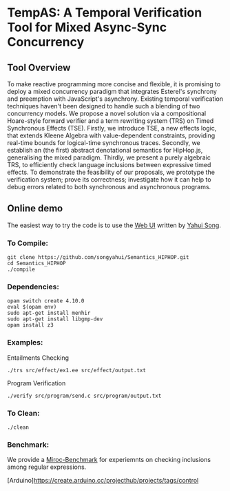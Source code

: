 # TempAS: A Temporal Verification Tool for Mixed Async-Sync Concurrency

## Tool Overview

To make reactive programming more concise and flexible, it is promising to deploy a mixed concurrency paradigm that integrates Esterel's synchrony and preemption with JavaScript's asynchrony. Existing temporal verification techniques haven't been designed to handle such a blending of two concurrency models. We propose a novel solution via a compositional Hoare-style forward verifier and a term rewriting system (TRS) on Timed Synchronous Effects (TSE). Firstly, we introduce TSE, a new effects logic, that extends Kleene Algebra with value-dependent constraints, providing real-time bounds for logical-time synchronous traces. Secondly, we establish an (the first) abstract denotational semantics for HipHop.js, generalising the mixed paradigm. Thirdly, we present a purely algebraic TRS, to efficiently check language inclusions between expressive timed effects. To demonstrate the feasibility of our proposals, we prototype the verification system; prove its correctness; investigate how it can help to debug errors related to both synchronous and asynchronous programs.


## Online demo

The easiest way to try the code is to use the [Web UI](http://loris-5.d2.comp.nus.edu.sg/MixedSyncAsync/introduction.html) written
by [Yahui Song](https://www.comp.nus.edu.sg/~yahuis/).

### To Compile:

```
git clone https://github.com/songyahui/Semantics_HIPHOP.git
cd Semantics_HIPHOP
./compile
```

### Dependencies:

```
opam switch create 4.10.0
eval $(opam env)
sudo apt-get install menhir
sudo apt-get install libgmp-dev
opam install z3
```

### Examples:

Entailments Checking 

```
./trs src/effect/ex1.ee src/effect/output.txt 
```

Program Verification

```
./verify src/program/send.c src/program/output.txt
```

### To Clean:

``` 
./clean
```

### Benchmark:

We provide a [Miroc-Benchmark](http://loris-5.d2.comp.nus.edu.sg/Effect/BenchMark.zip) for experiemnts on checking inclusions among regular expressions.

[Arduino]https://create.arduino.cc/projecthub/projects/tags/control

